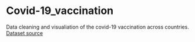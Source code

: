 # Covid-19_vaccination

Data cleaning and visualiation of the covid-19 vaccination across countries.
[Dataset source](https://www.kaggle.com/gpreda/covid-world-vaccination-progress)

